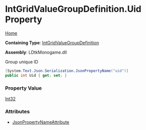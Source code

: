 # IntGridValueGroupDefinition\.Uid Property

[Home](../../../README.md)

**Containing Type**: [IntGridValueGroupDefinition](../README.md)

**Assembly**: LDtkMonogame\.dll

  
Group unique ID

```csharp
[System.Text.Json.Serialization.JsonPropertyName("uid")]
public int Uid { get; set; }
```

### Property Value

[Int32](https://docs.microsoft.com/en-us/dotnet/api/system.int32)

### Attributes

* [JsonPropertyNameAttribute](https://docs.microsoft.com/en-us/dotnet/api/system.text.json.serialization.jsonpropertynameattribute)

